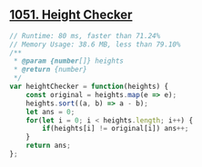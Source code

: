 ## [1051. Height Checker](https://leetcode.com/problems/height-checker/)
```javascript
// Runtime: 80 ms, faster than 71.24%
// Memory Usage: 38.6 MB, less than 79.10%
/**
 * @param {number[]} heights
 * @return {number}
 */
var heightChecker = function(heights) {
    const original = heights.map(e => e);
    heights.sort((a, b) => a - b);
    let ans = 0;
    for(let i = 0; i < heights.length; i++) {
        if(heights[i] != original[i]) ans++;
    }
    return ans;
};
```
